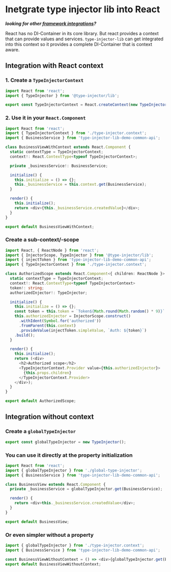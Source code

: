 # Inetgrate type injector lib into React
***looking for other [framework integrations](../README.md)?***  

React has no DI-Container in its core library. But react provides a context that can provide values and services.
```type-injector-lib``` can get integrated into this context so it provides a complete DI-Container that is context aware.

## Integration with React context
### 1. Create a ```TypeInjectorContext```
```typescript
import React from 'react';
import { TypeInjector } from '@type-injector/lib';

export const TypeInjectorContext = React.createContext(new TypeInjector());
```
### 2. Use it in your ```React.Component```
```typescript
import React from 'react';
import { TypeInjectorContext } from './type-injector.context';
import { BusinessService } from 'type-injector-lib-demo-common-api';

class BusinessViewWithContext extends React.Component {
  static contextType = TypeInjectorContext;
  context!: React.ContextType<typeof TypeInjectorContext>;

  private _businessService!: BusinessService;

  initialize() {
    this.initialize = () => {};
    this._businessService = this.context.get(BusinessService);
  }

  render() {
    this.initialize();
    return <div>{this._businessService.createdValue}</div>;
  }
}

export default BusinessViewWithContext;
```

### Create a sub-context/-scope
```typescript
import React, { ReactNode } from 'react';
import { InjectorScope, TypeInjector } from '@type-injector/lib';
import { injectToken } from 'type-injector-lib-demo-common-api';
import { TypeInjectorContext } from './type-injector.context';

class AuthorizedScope extends React.Component<{ children: ReactNode }> {
  static contextType = TypeInjectorContext;
  context!: React.ContextType<typeof TypeInjectorContext>
  token!: string;
  authorizedInjector!: TypeInjector;

  initialize() {
    this.initialize = () => {};
    const token = this.token = `Token${Math.round(Math.random() * 9)}`;
    this.authorizedInjector = InjectorScope.construct()
      .withIdent(Symbol.for('authorized'))
      .fromParent(this.context)
      .provideValue(injectToken.simpleValue, `Auth: ${token}`)
    .build();
  }

  render() {
    this.initialize();
    return (<div>
      <h2>Authorized scope</h2>
      <TypeInjectorContext.Provider value={this.authorizedInjector}>
        {this.props.children}
      </TypeInjectorContext.Provider>
    </div>);
  }
}

export default AuthorizedScope;
```

## Integration without context
### Create a ```globalTypeInjector```
```typescript
export const globalTypeInjector = new TypeInjector();
```
### You can use it directly at the property initialization
```typescript
import React from 'react';
import { globalTypeInjector } from './global-type-injector';
import { BusinessService } from 'type-injector-lib-demo-common-api';

class BusinessView extends React.Component {
  private _businessService = globalTypeInjector.get(BusinessService);

  render() {
    return <div>this._businessService.createdValue</div>;
  }
}

export default BusinessView;
```
### Or even simpler without a property
```typescript
import { globalTypeInjector } from './type-injector.context';
import { BusinessService } from 'type-injector-lib-demo-common-api';

const BusinessViewWithoutContext = () => <div>{globalTypeInjector.get(BusinessService).createdValue}</div>;
export default BusinessViewWithoutContext;
```
